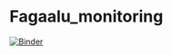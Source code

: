 # Fagaalu_monitoring

[![Binder](http://mybinder.org/badge.svg)](http://mybinder.org/repo/CaptainAL/Fagaalu_monitoring)
